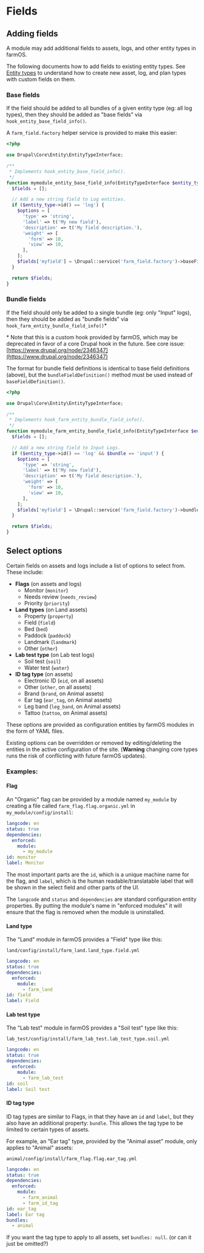 # Fields

## Adding fields

A module may add additional fields to assets, logs, and other entity types in
farmOS.

The following documents how to add fields to existing entity types. See
[Entity types](/development/module/entities) to understand how to create new
asset, log, and plan types with custom fields on them.

### Base fields

If the field should be added to all bundles of a given entity type (eg: all log
types), then they should be added as "base fields" via
`hook_entity_base_field_info()`.

A `farm_field.factory` helper service is provided to make this easier:

```php
<?php

use Drupal\Core\Entity\EntityTypeInterface;

/**
 * Implements hook_entity_base_field_info().
 */
function mymodule_entity_base_field_info(EntityTypeInterface $entity_type) {
  $fields = [];

  // Add a new string field to Log entities.
  if ($entity_type->id() == 'log') {
    $options = [
      'type' => 'string',
      'label' => t('My new field'),
      'description' => t('My field description.'),
      'weight' => [
        'form' => 10,
        'view' => 10,
      ],
    ];
    $fields['myfield'] = \Drupal::service('farm_field.factory')->baseFieldDefinition($options);
  }

  return $fields;
}
```

### Bundle fields

If the field should only be added to a single bundle (eg: only "Input" logs),
then they should be added as "bundle fields" via
`hook_farm_entity_bundle_field_info()`&ast;

&ast; Note that this is a custom hook provided  by farmOS, which may be
deprecated in favor of a core Drupal hook in the future. See core issue:
[https://www.drupal.org/node/2346347](https://www.drupal.org/node/2346347)

The format for bundle field definitions is identical to base field definitions
(above), but the `bundleFieldDefinition()` method must be used instead of
`baseFieldDefinition()`.

```php
<?php

use Drupal\Core\Entity\EntityTypeInterface;

/**
 * Implements hook_farm_entity_bundle_field_info().
 */
function mymodule_farm_entity_bundle_field_info(EntityTypeInterface $entity_type, $bundle) {
  $fields = [];

  // Add a new string field to Input Logs.
  if ($entity_type->id() == 'log' && $bundle == 'input') {
    $options = [
      'type' => 'string',
      'label' => t('My new field'),
      'description' => t('My field description.'),
      'weight' => [
        'form' => 10,
        'view' => 10,
      ],
    ];
    $fields['myfield'] = \Drupal::service('farm_field.factory')->bundleFieldDefinition($options);
  }

  return $fields;
}
```

## Select options

Certain fields on assets and logs include a list of options to select from.
These include:

- **Flags** (on assets and logs)
    - Monitor (`monitor`)
    - Needs review (`needs_review`)
    - Priority (`priority`)
- **Land types** (on Land assets)
    - Property (`property`)
    - Field (`field`)
    - Bed (`bed`)
    - Paddock (`paddock`)
    - Landmark (`landmark`)
    - Other (`other`)
- **Lab test type** (on Lab test logs)
    - Soil test (`soil`)
    - Water test (`water`)
- **ID tag type** (on assets)
    - Electronic ID (`eid`, on all assets)
    - Other (`other`, on all assets)
    - Brand (`brand`, on Animal assets)
    - Ear tag (`ear_tag`, on Animal assets)
    - Leg band (`leg_band`, on Animal assets)
    - Tattoo (`tattoo`, on Animal assets)

These options are provided as configuration entities by farmOS modules in the
form of YAML files.

Existing options can be overridden or removed by editing/deleting the entities
in the active configuration of the site. (**Warning** changing core types runs
the risk of conflicting with future farmOS updates).

### Examples:

#### Flag

An "Organic" flag can be provided by a module named `my_module` by creating a
file called `farm_flag.flag.organic.yml` in `my_module/config/install`:

```yaml
langcode: en
status: true
dependencies:
  enforced:
    module:
      - my_module
id: monitor
label: Monitor
```

The most important parts are the `id`, which is a unique machine name for
the flag, and `label`, which is the human readable/translatable label that
will be shown in the select field and other parts of the UI.

The `langcode` and `status` and `dependencies` are standard configuration
entity properties. By putting the module's name in "enforced modules" it will
ensure that the flag is removed when the module is uninstalled.

#### Land type

The "Land" module in farmOS provides a "Field" type like this:

`land/config/install/farm_land.land_type.field.yml`

```yaml
langcode: en
status: true
dependencies:
  enforced:
    module:
      - farm_land
id: field
label: Field
```

#### Lab test type

The "Lab test" module in farmOS provides a "Soil test" type like this:

`lab_test/config/install/farm_lab_test.lab_test_type.soil.yml`

```yaml
langcode: en
status: true
dependencies:
  enforced:
    module:
      - farm_lab_test
id: soil
label: Soil test
```

#### ID tag type

ID tag types are similar to Flags, in that they have an `id` and `label`, but
they also have an additional property: `bundle`. This allows the tag type to
be limited to certain types of assets.

For example, an "Ear tag" type, provided by the "Animal asset" module, only
applies to "Animal" assets:

`animal/config/install/farm_flag.flag.ear_tag.yml`

```yaml
langcode: en
status: true
dependencies:
  enforced:
    module:
      - farm_animal
      - farm_id_tag
id: ear_tag
label: Ear tag
bundles:
  - animal
```

If you want the tag type to apply to all assets, set `bundles: null`.
(or can it just be omitted?)
